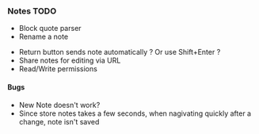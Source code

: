 <!--GSREFLM0C1U-->
### Notes TODO
<!--GSREFXUFQIP-->
- Block quote parser
- Rename a note

<!--GSREFAZALOU-->
- Return button sends note automatically ? Or use Shift+Enter ?
- Share notes for editing via URL
- Read/Write permissions<!--GSREFKODP4M-->
#### Bugs

- New Note doesn't work?
- Since store notes takes a few seconds, when nagivating quickly after a change, note isn't saved